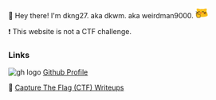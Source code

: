 👋 Hey there! I'm dkng27. aka dkwm. aka weirdman9000. <img src="https://raw.githubusercontent.com/DuckOfDisorder/BlobCats/refs/heads/main/PNGs/BlobCats/BlobCat_MeltThumbsUp.png" alt="blobcatmeltthumb" height="24px"> 

❗ This website is not a CTF challenge.

### Links

<img src="https://github.com/favicon.ico" alt="gh logo" height="24px"> [Github Profile](https://github.com/dkng27)

🚩 [Capture The Flag (CTF) Writeups](./ctf-writeups/readme.md)
